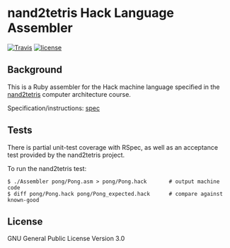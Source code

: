 # nand2tetris Hack Language Assembler

[![Travis](https://img.shields.io/travis/yitznewton/nand2tetris_assembler.svg)](https://travis-ci.org/yitznewton/nand2tetris_assembler/)
[![license](https://img.shields.io/github/license/yitznewton/nand2tetris_assembler.svg)](https://www.gnu.org/copyleft/gpl.html)

## Background

This is a Ruby assembler for the Hack machine language specified in the
[nand2tetris](http://www.nand2tetris.org/) computer architecture course.

Specification/instructions: [spec](http://www.nand2tetris.org/chapters/chapter%2006.pdf)

## Tests

There is partial unit-test coverage with RSpec, as well as an acceptance test
provided by the nand2tetris project.

To run the nand2tetris test:

```shell
$ ./Assembler pong/Pong.asm > pong/Pong.hack       # output machine code
$ diff pong/Pong.hack pong/Pong_expected.hack      # compare against known-good
```

## License

GNU General Public License Version 3.0
